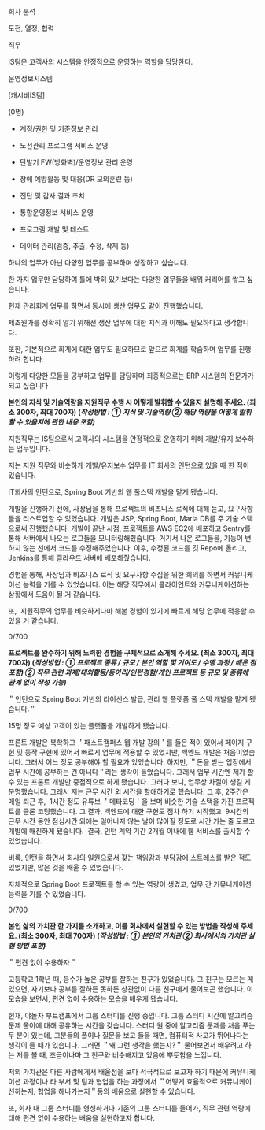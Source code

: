 회사 분석

도전, 열정, 협력

직무

IS팀은 고객사의 시스템을 안정적으로 운영하는 역할을 담당한다.

운영정보시스템

[캐시비IS팀]

(0명)

- 계정/권한 및 기준정보 관리

- 노선관리 프로그램 서비스 운영

- 단발기 FW(방화벽)/운영정보 관리 운영

- 장애 예방활동 및 대응(DR 모의훈련 등) 

- 진단 및 감사 결과 조치 

- 통합운영정보 서비스 운영

- 프로그램 개발 및 테스트 

- 데이터 관리(검증, 추출, 수정, 삭제 등) 

하나의 업무가 아닌 다양한 업무를 공부하며 성장하고 싶습니다.

한 가지 업무만 담당하여 틀에 박혀 있기보다는 다양한 업무들을 배워 커리어를 쌓고 싶습니다.

현재 관리회계 업무를 하면서 동시에 생산 업무도 같이 진행했습니다.

제조원가를 정확히 알기 위해선 생산 업무에 대한 지식과 이해도 필요하다고 생각합니다.

또한, 기본적으로 회계에 대한 업무도 필요하므로 앞으로 회계를 학습하며 업무를 진행하려 합니다.

이렇게 다양한 모듈을 공부하고 업무를 담당하며 최종적으로는 ERP 시스템의 전문가가 되고 싶습니다

**본인의 지식 및 기술역량을 지원직무 수행 시 어떻게 발휘할 수 있을지 설명해 주세요. (최소 300자, 최대 700자) (*작성방법 : ① 지식 및 기술역량 ② 해당 역량을 어떻게 발휘할 수 있을지에 관한 내용 포함)***

지원직무는 IS팀으로서 고객사의 시스템을 안정적으로 운영하기 위해 개발/유지 보수하는 업무입니다.

저는 지원 직무와 비슷하게 개발/유지보수 업무를 IT 회사의 인턴으로 있을 때 한 적이 있습니다.

IT회사의 인턴으로, Spring Boot 기반의 웹 풀스택 개발을 맡게 됐습니다.

개발을 진행하기 전에, 사장님을 통해 프로젝트의 비즈니스 로직에 대해 듣고, 요구사항들을 리스트업할 수 있었습니다. 개발은 JSP, Spring Boot, Maria DB를 주 기술 스택으로써 진행했습니다. 개발이 끝난 시점, 프로젝트를 AWS EC2에 배포하고 Sentry를 통해 서버에서 나오는 로그들을 모니터링해줬습니다. 거기서 나온 로그들을, 기능이 변하지 않는 선에서 코드를 수정해주었습니다. 이후, 수정된 코드를 깃 Repo에 올리고, Jenkins를 통해 클라우드 서버에 배포해줬습니다.

경험을 통해, 사장님과 비즈니스 로직 및 요구사항 수집을 위한 회의를 하면서 커뮤니케이션 능력을 기를 수 있었습니다. 이는 해당 직무에서 클라이언트와 커뮤니케이션하는 상황에서 도움이 될 거 같습니다.

또,  지원직무의 업무를 비슷하게나마 해본 경험이 있기에 빠르게 해당 업무에 적응할 수 있을 거 같습니다.

0/700

**프로젝트를 완수하기 위해 노력한 경험을 구체적으로 소개해 주세요. (최소 300자, 최대 700자) (*작성방법 : ① 프로젝트 종류 / 규모 / 본인 역할 및 기여도 / 수행 과정 / 배운 점 포함) ② 직무 관련 과제/대외활동/동아리/인턴경험/개인 프로젝트 등 규모 및 종류에 관계 없이 작성 가능)***

＂인턴으로 Spring Boot 기반의 라이선스 발급, 관리 웹 플랫폼 풀 스택 개발을 맡게 됐습니다.＂

15명 정도 예상 고객이 있는 플랫폼을 개발하게 됐습니다.

프론트 개발은 복학하고 ＇패스트캠퍼스 웹 개발 강의＇를 들은 적이 있어서 페이지 구현 및 동작 구현에 있어서 빠르게 업무에 적용할 수 있었지만, 백엔드 개발은 처음이었습니다. 그래서 어느 정도 공부해야 할 필요가 있었습니다. 하지만, ＂돈을 받는 입장에서 업무 시간에 공부하는 건 아니다＂라는 생각이 들었습니다. 그래서 업무 시간엔 제가 할 수 있는 프론트 개발만 중점적으로 하게 됐습니다. 그러다 보니, 업무상 차질이 생길 게 분명했습니다. 그래서 저는 근무 시간 외 시간을 할애하기로 했습니다. 그 후, 2주간은 매일 퇴근 후,  1시간 정도 유튜브 ＇메타코딩＇을 보며 비슷한 기술 스택을 가진 프로젝트를 클론 코딩했습니다. 그 결과, 백엔드에 대한 구현도 점차 하기 시작했고  9시간의 근무 시간 동안 점심시간 외에는 일어나지 않는 날이 많아질 정도로 시간 가는 줄 모르고 개발에 매진하게 됐습니다.  결국, 인턴 계약 기간 2개월 이내에 웹 서비스를 출시할 수 있었습니다.

비록, 인턴을 하면서 회사의 일원으로서 갖는 책임감과 부담감에 스트레스를 받은 적도 있었지만, 많은 것을 배울 수 있었습니다.

자체적으로 Spring Boot 프로젝트를 할 수 있는 역량이 생겼고, 업무 간 커뮤니케이션 능력을 기를 수 있었습니다.

0/700

**본인 삶의 가치관 한 가지를 소개하고, 이를 회사에서 실현할 수 있는 방법을 작성해 주세요. (최소 300자, 최대 700자) (*작성방법 : ① 본인의 가치관 ② 회사에서의 가치관 실현 방법 포함)***

＂편견 없이 수용하자＂

고등학교 1학년 때, 등수가 높은 공부를 잘하는 친구가 있었습니다. 그 친구는 모르는 게 있으면, 자기보다 공부를 잘하든 못하든 상관없이 다른 친구에게 물어보곤 했습니다. 이 모습을 보면서, 편견 없이 수용하는 모습을 배우게 됐습니다. 

현재, 야놀자 부트캠프에서 그룹 스터디를 진행 중입니다. 그룹 스터디 시간에 알고리즘 문제 풀이에 대해 공유하는 시간을 갖습니다. 스터디 원 중에 알고리즘 문제를 처음 푸는 두 분이 있는데, 그분들의 풀이나 질문을 보고 들을 때면, 컴퓨터적 사고가 뛰어나다는 생각이 들 때가 있습니다. 그러면 ＂왜 그런 생각을 했는지?＂ 물어보면서 배우려고 하는 저를 볼 때, 조금이나마 그 친구와 비슷해지고 있음에 뿌듯함을 느낍니다.

저의 가치관은 다른 사람에게서 배울점을 보다 적극적으로 보고자 하기 때문에 커뮤니케이션 과정이나 타 부서 및 팀과 협업을 하는 과정에서 ＂어떻게 효율적으로 커뮤니케이션하는지, 협업을 해나가는지＂등의 배움으로 실현할 수 있습니다.

또, 회사 내 그룹 스터디를 형성하거나 기존의 그룹 스터디를 들어가, 직무 관련 역량에 대해 편견 없이 수용하는 배움을 실현하고자 합니다.